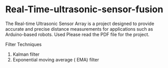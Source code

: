 # Real-Time-ultrasonic-sensor-fusion
The Real-time Ultrasonic Sensor Array is a project designed to provide accurate and precise distance measurements for applications such as Arduino-based robots. Used 
Please read the PDF file for the project.

Filter Techniques
1. Kalman filter
2. Exponential moving average ( EMA) filter
   

